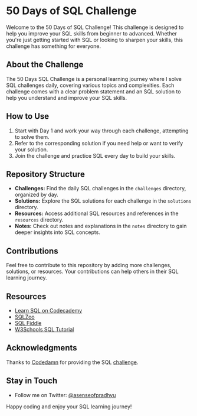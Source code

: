 # 50 Days of SQL Challenge

Welcome to the 50 Days of SQL Challenge! This challenge is designed to help you improve your SQL skills from beginner to advanced. Whether you're just getting started with SQL or looking to sharpen your skills, this challenge has something for everyone.

## About the Challenge

The 50 Days SQL Challenge is a personal learning journey where I solve SQL challenges daily, covering various topics and complexities. Each challenge comes with a clear problem statement and an SQL solution to help you understand and improve your SQL skills.

## How to Use

1. Start with Day 1 and work your way through each challenge, attempting to solve them.
2. Refer to the corresponding solution if you need help or want to verify your solution.
3. Join the challenge and practice SQL every day to build your skills.

## Repository Structure

- **Challenges:** Find the daily SQL challenges in the `challenges` directory, organized by day.
- **Solutions:** Explore the SQL solutions for each challenge in the `solutions` directory.
- **Resources:** Access additional SQL resources and references in the `resources` directory.
- **Notes:** Check out notes and explanations in the `notes` directory to gain deeper insights into SQL concepts.


## Contributions

Feel free to contribute to this repository by adding more challenges, solutions, or resources. Your contributions can help others in their SQL learning journey.

## Resources

- [Learn SQL on Codecademy](https://www.codecademy.com/learn/learn-sql)
- [SQLZoo](https://sqlzoo.net/)
- [SQL Fiddle](http://sqlfiddle.com/)
- [W3Schools SQL Tutorial](https://www.w3schools.com/sql/)

## Acknowledgments

Thanks to [Codedamn](https://codedamn.com/) for providing the SQL [challenge](https://codedamn.com/challenge/50-days-of-sql).

## Stay in Touch

- Follow me on Twitter: [@asenseofpradhyu](https://twitter.com/asenseofpradhyu)

Happy coding and enjoy your SQL learning journey!





